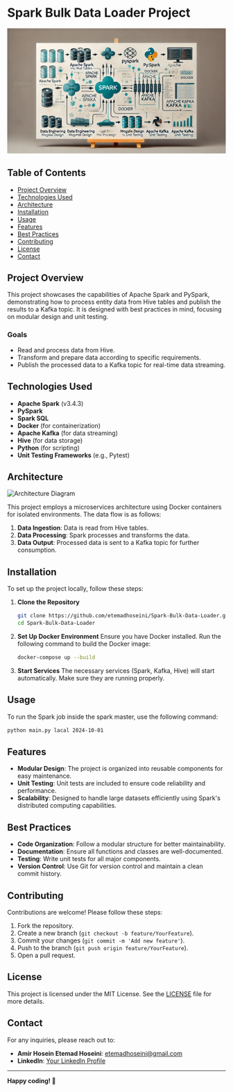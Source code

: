 # Spark Bulk Data Loader Project

![Spark Bulk Data Loader Banner](assets/Spark_Bulk_Data_Loader_Project.png)

## Table of Contents
- [Project Overview](#project-overview)
- [Technologies Used](#technologies-used)
- [Architecture](#architecture)
- [Installation](#installation)
- [Usage](#usage)
- [Features](#features)
- [Best Practices](#best-practices)
- [Contributing](#contributing)
- [License](#license)
- [Contact](#contact)

## Project Overview

This project showcases the capabilities of Apache Spark and PySpark, demonstrating how to process entity data from Hive tables and publish the results to a Kafka topic. It is designed with best practices in mind, focusing on modular design and unit testing.

### Goals
- Read and process data from Hive.
- Transform and prepare data according to specific requirements.
- Publish the processed data to a Kafka topic for real-time data streaming.

## Technologies Used

- **Apache Spark** (v3.4.3)
- **PySpark**
- **Spark SQL**
- **Docker** (for containerization)
- **Apache Kafka** (for data streaming)
- **Hive** (for data storage)
- **Python** (for scripting)
- **Unit Testing Frameworks** (e.g., Pytest)

## Architecture

![Architecture Diagram](path/to/your/architecture-diagram.png)  <!-- Replace with your architecture diagram path -->

This project employs a microservices architecture using Docker containers for isolated environments. The data flow is as follows:

1. **Data Ingestion**: Data is read from Hive tables.
2. **Data Processing**: Spark processes and transforms the data.
3. **Data Output**: Processed data is sent to a Kafka topic for further consumption.

## Installation

To set up the project locally, follow these steps:

1. **Clone the Repository**
   ```bash
   git clone https://github.com/etemadhoseini/Spark-Bulk-Data-Loader.git
   cd Spark-Bulk-Data-Loader
   ```

2. **Set Up Docker Environment**
   Ensure you have Docker installed. Run the following command to build the Docker image:
   ```bash
   docker-compose up --build
   ```

3. **Start Services**
   The necessary services (Spark, Kafka, Hive) will start automatically. Make sure they are running properly.

## Usage

To run the Spark job inside the spark master, use the following command:

```bash
python main.py lacal 2024-10-01
```

## Features

- **Modular Design**: The project is organized into reusable components for easy maintenance.
- **Unit Testing**: Unit tests are included to ensure code reliability and performance.
- **Scalability**: Designed to handle large datasets efficiently using Spark's distributed computing capabilities.

## Best Practices

- **Code Organization**: Follow a modular structure for better maintainability.
- **Documentation**: Ensure all functions and classes are well-documented.
- **Testing**: Write unit tests for all major components.
- **Version Control**: Use Git for version control and maintain a clean commit history.

## Contributing

Contributions are welcome! Please follow these steps:

1. Fork the repository.
2. Create a new branch (`git checkout -b feature/YourFeature`).
3. Commit your changes (`git commit -m 'Add new feature'`).
4. Push to the branch (`git push origin feature/YourFeature`).
5. Open a pull request.

## License

This project is licensed under the MIT License. See the [LICENSE](assets/LICENCE) file for more details.

## Contact

For any inquiries, please reach out to:

- **Amir Hosein Etemad Hoseini**: [etemadhoseini@gmail.com](mailto:etemadhoseini@gmail.com)
- **LinkedIn**: [Your LinkedIn Profile](https://www.linkedin.com/in/etemadhoseini/)

---

**Happy coding! 🎉**
